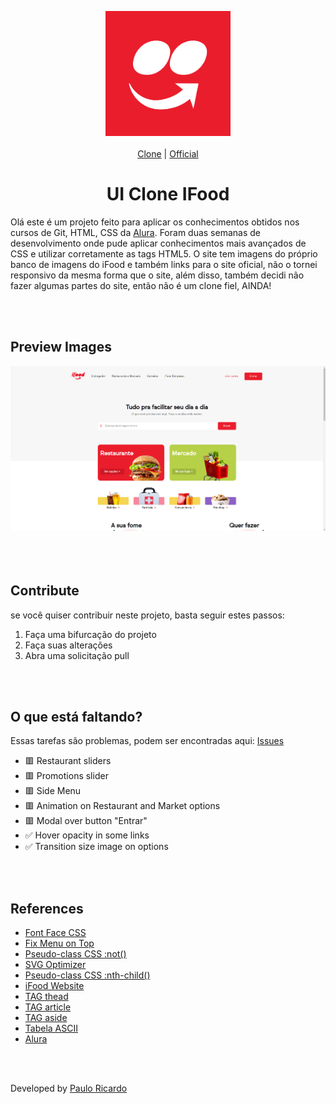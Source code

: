<p align="center"><img width="200px" src=".github/logo.png"/><br> <br> <a href="https://miguelrisquelme.github.io/uiclone-ifood/" align="center">Clone</a> | <a href="https://www.ifood.com.br/" align="center">Official</a><br> </p>

<h1 align="center">UI Clone IFood</h1>

<p>
Olá este é um projeto feito para aplicar os conhecimentos obtidos nos cursos de Git, HTML, CSS da <a href="https://www.alura.com.br/">Alura</a>. Foram duas semanas de desenvolvimento onde pude aplicar conhecimentos mais avançados de CSS e utilizar corretamente as tags HTML5. O site tem imagens do próprio banco de imagens do iFood e também links para o site oficial, não o tornei responsivo da mesma forma que o site, além disso, também decidi não fazer algumas partes do site, então não é um clone fiel, AINDA!
</p>

<br>
<br>

## Preview Images

<img src=".github/print.png">

<br>
<br><br>
<br>

## Contribute

se você quiser contribuir neste projeto, basta seguir estes passos:

1. Faça uma bifurcação do projeto
2. Faça suas alterações
3. Abra uma solicitação pull

<br>
<br>

## O que está faltando?

Essas tarefas são problemas, podem ser encontradas aqui: <a href="https://github.com/PauloRicardo43?tab=repositories">Issues</a>

- 🟥 Restaurant sliders
- 🟥 Promotions slider
- 🟥 Side Menu
- 🟥 Animation on Restaurant and Market options
- 🟥 Modal over button "Entrar"
- ✅ Hover opacity in some links
- ✅ Transition size image on options

<br>
      <br>

## References

- <a href="https://developer.mozilla.org/pt-BR/docs/Web/CSS/@font-face" target="_blank">Font Face CSS</a>
- <a href="https://www.eversondaluz.com.br/fixar-menu-no-topo-css" target="_blank">Fix Menu on Top</a>
- <a href="https://developer.mozilla.org/pt-BR/docs/Web/CSS/:not" target="_blank">Pseudo-class CSS :not()</a>
- <a href="https://jakearchibald.github.io/svgomg/" target="_blank">SVG Optimizer</a>
- <a href="https://developer.mozilla.org/pt-BR/docs/Web/CSS/:nth-child" target="_blank">Pseudo-class CSS :nth-child()</a>
- <a href="https://www.ifood.com.br/" target="_blank">iFood Website</a>
- <a href="https://www.w3schools.com/tags/tag_thead.asp" target="_blank">TAG thead</a>
- <a href="https://developer.mozilla.org/pt-BR/docs/Web/HTML/Element/aside" target="_blank">TAG article</a>
- <a href="https://developer.mozilla.org/pt-BR/docs/Web/HTML/Element/aside" target="_blank">TAG aside</a>
- <a href="https://web.fe.up.pt/~ee96100/projecto/Tabela%20ascii.htm" target="_blank">Tabela ASCII</a>
- <a href="https://cursos.alura.com.br/" target="_blank">Alura</a>

<br>
<br>

Developed by <a href="https://www.linkedin.com/in/paulo-ricardo-dev/"> Paulo Ricardo </a>
